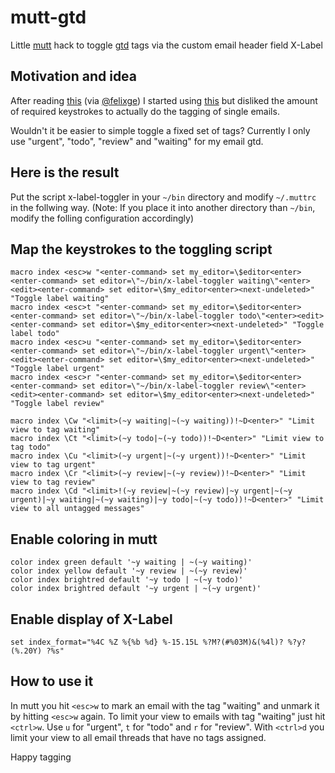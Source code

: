mutt-gtd
========

Little [mutt](http://www.mutt.org) hack to toggle [gtd](http://de.wikipedia.org/wiki/Getting_Things_Done) tags via the custom email header field X-Label

Motivation and idea
-------------------

After reading [this](http://www.nikilster.com/thoughts/how-to-win-at-email/#sthash.PvTgsQ0I.dpbs) (via [@felixge](https://twitter.com/felixge)) I started using [this](http://blitiri.com.ar/p/other/mutt-labels/) but disliked the amount of required keystrokes to actually do the tagging of single emails.

Wouldn't it be easier to simple toggle a fixed set of tags? Currently I only use "urgent", "todo", "review" and "waiting" for my email gtd.

Here is the result
------------------

Put the script x-label-toggler in your `~/bin` directory and modify `~/.muttrc` in the follwing way. (Note: If you place it into another directory than `~/bin`, modify the folling configuration accordingly)

Map the keystrokes to the toggling script
-----------------------------------------

```
macro index <esc>w "<enter-command> set my_editor=\$editor<enter><enter-command> set editor=\"~/bin/x-label-toggler waiting\"<enter><edit><enter-command> set editor=\$my_editor<enter><next-undeleted>" "Toggle label waiting"
macro index <esc>t "<enter-command> set my_editor=\$editor<enter><enter-command> set editor=\"~/bin/x-label-toggler todo\"<enter><edit><enter-command> set editor=\$my_editor<enter><next-undeleted>" "Toggle label todo"
macro index <esc>u "<enter-command> set my_editor=\$editor<enter><enter-command> set editor=\"~/bin/x-label-toggler urgent\"<enter><edit><enter-command> set editor=\$my_editor<enter><next-undeleted>" "Toggle label urgent"
macro index <esc>r "<enter-command> set my_editor=\$editor<enter><enter-command> set editor=\"~/bin/x-label-toggler review\"<enter><edit><enter-command> set editor=\$my_editor<enter><next-undeleted>" "Toggle label review"

macro index \Cw "<limit>(~y waiting|~(~y waiting))!~D<enter>" "Limit view to tag waiting"
macro index \Ct "<limit>(~y todo|~(~y todo))!~D<enter>" "Limit view to tag todo"
macro index \Cu "<limit>(~y urgent|~(~y urgent))!~D<enter>" "Limit view to tag urgent"
macro index \Cr "<limit>(~y review|~(~y review))!~D<enter>" "Limit view to tag review"
macro index \Cd "<limit>!(~y review|~(~y review)|~y urgent|~(~y urgent)|~y waiting|~(~y waiting)|~y todo|~(~y todo))!~D<enter>" "Limit view to all untagged messages"
```

Enable coloring in mutt
-----------------------

```
color index green default '~y waiting | ~(~y waiting)'
color index yellow default '~y review | ~(~y review)'
color index brightred default '~y todo | ~(~y todo)'
color index brightred default '~y urgent | ~(~y urgent)'
```

Enable display of X-Label
-------------------------

```
set index_format="%4C %Z %{%b %d} %-15.15L %?M?(#%03M)&(%4l)? %?y?(%.20Y) ?%s"
```

How to use it
-------------

In mutt you hit `<esc>w` to mark an email with the tag "waiting" and unmark it by hitting `<esc>w` again. To limit your view to emails with tag "waiting" just hit `<ctrl>w`. Use `u` for "urgent", `t` for "todo" and `r` for "review". With `<ctrl>d` you limit your view to all email threads that have no tags assigned.


Happy tagging
